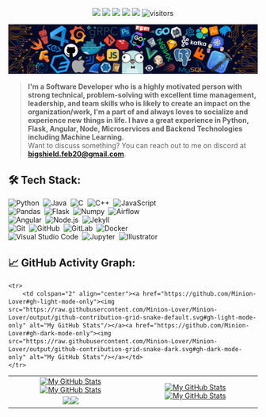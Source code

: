 <p align="center">
    <a href="https://github.com/minion-lover/minion-lover"><img src="https://img.shields.io/badge/status-updating-brightgreen.svg"></a>
    <a href="https://github.com/python/cpython"><img src="https://img.shields.io/badge/Python-3.10-FF1493.svg"></a>
    <a href="https://github.com/minion-lover/minion-lover/graphs/contributors"><img src="https://img.shields.io/github/contributors/minion-lover/minion-lover?color=blue"></a>
    <a href="https://github.com/minion-lover"><img src="https://img.shields.io/github/stars/minion-lover.svg?color=blue&logo=github"></a>
    <a href="https://github.com/minion-lover/minion-lover/network/members"><img src="https://img.shields.io/github/forks/minion-lover/minion-lover.svg?color=blue&logo=github"></a>
    <img src="https://visitor-badge.laobi.icu/badge?page_id=minion-lover.minion-lover" alt="visitors"/>
</p>

[![](./src/header_.png)](#)

> <b>I'm a Software Developer who is a highly motivated person with strong technical, problem-solving with excellent time management, leadership, and team skills who is likely to create an impact on the organization/work, I'm a part of and always loves to socialize and experience new things in life. I have a great experience in Python, Flask, Angular, Node, Microservices and Backend Technologies including Machine Learning.</b>\
> Want to discuss something? You can reach out to me on discord at <b>bigshield.feb20@gmail.com</b>.

## 🛠️ Tech Stack:
![Python](https://img.shields.io/badge/-Python-555?style=flat&logo=python)&nbsp;
![Java](https://img.shields.io/badge/-Java-555?style=flat&logo=openjdk&logoColor=FFA518)&nbsp;
![C](https://img.shields.io/badge/-C-555?style=flat&logo=C&logoColor=A8B9CC)&nbsp;
![C++](https://img.shields.io/badge/-C++-555?style=flat&logo=C%2B%2B&logoColor=fff)&nbsp;
![JavaScript](https://img.shields.io/badge/-JavaScript-555?style=flat&logo=javascript)\
![Pandas](https://img.shields.io/badge/-Pandas-555?style=flat&logo=pandas)&nbsp;
![Flask](https://img.shields.io/badge/-Flask-555?style=flat&logo=flask)&nbsp;
![Numpy](https://img.shields.io/badge/-Numpy-555?style=flat&logo=numpy)&nbsp;
![Airflow](https://img.shields.io/badge/-Apache_Airflow-555?style=flat&logo=Apache-Airflow)\
![Angular](https://img.shields.io/badge/-Angular-555?style=flat&logo=angular)&nbsp;
![Node.js](https://img.shields.io/badge/-Node.js-555?style=flat&logo=node.js)&nbsp;
![Jekyll](https://img.shields.io/badge/-Jekyll-555?style=flat&logo=jekyll)&nbsp;\
![Git](https://img.shields.io/badge/-Git-555?style=flat&logo=git)&nbsp;
![GitHub](https://img.shields.io/badge/-GitHub-555?style=flat&logo=github)&nbsp;
![GitLab](https://img.shields.io/badge/-GitLab-555?style=flat&logo=gitlab)&nbsp;
![Docker](https://img.shields.io/badge/-Docker-555?style=flat&logo=Docker)\
![Visual Studio Code](https://img.shields.io/badge/-Visual%20Studio%20Code-555?style=flat&logo=visual-studio-code&logoColor=007ACC)&nbsp;
![Jupyter](https://img.shields.io/badge/-Jupyter-555?style=flat&logo=jupyter)&nbsp;
![Illustrator](https://img.shields.io/badge/-Illustrator-555?style=flat&logo=adobe-illustrator)&nbsp;

## 📈 GitHub Activity Graph:

<table>
    <tr>
        <td align="center"><a href="https://github.com/minion-lover#gh-light-mode-only"><img src="https://github-readme-stats.vercel.app/api?username=minion-lover&show_icons=true&theme=default&include_all_commits=true#gh-light-mode-only" alt="My GitHub Stats"/></a><a href="https://github.com/minion-lover#gh-dark-mode-only"><img src="https://github-readme-stats.vercel.app/api?username=minion-lover&show_icons=true&theme=tokyonight&include_all_commits=true#gh-dark-mode-only" alt="My GitHub Stats"/></a></td>
        <td rowspan="2" align="center"><a href="https://github.com/minion-lover#gh-light-mode-only"><img src="https://github-readme-stats.vercel.app/api/top-langs/?username=minion-lover&theme=default&langs_count=8#gh-light-mode-only" alt="My GitHub Stats"/></a><a href="https://github.com/minion-lover#gh-dark-mode-only"><img src="https://github-readme-stats.vercel.app/api/top-langs/?username=minion-lover&theme=tokyonight&langs_count=8#gh-dark-mode-only" alt="My GitHub Stats"/></a></td>
    </tr>
    <tr>
        <td align="center"><a href="https://github.com/minion-lover#gh-light-mode-only"><img src="https://github-readme-streak-stats.herokuapp.com/?user=minion-lover&theme=default"/></a><a href="https://github.com/minion-lover#gh-dark-mode-only"><img src="https://github-readme-streak-stats.herokuapp.com/?user=minion-lover&theme=tokyonight"/></a></td>
    </tr>

    <tr>
        <td colspan="2" align="center"><a href="https://github.com/Minion-Lover#gh-light-mode-only"><img src="https://raw.githubusercontent.com/Minion-Lover/Minion-Lover/output/github-contribution-grid-snake-default.svg#gh-light-mode-only" alt="My GitHub Stats"/></a><a href="https://github.com/Minion-Lover#gh-dark-mode-only"><img src="https://raw.githubusercontent.com/Minion-Lover/Minion-Lover/output/github-contribution-grid-snake-dark.svg#gh-dark-mode-only" alt="My GitHub Stats"/></a></td>
    </tr>

</table>
